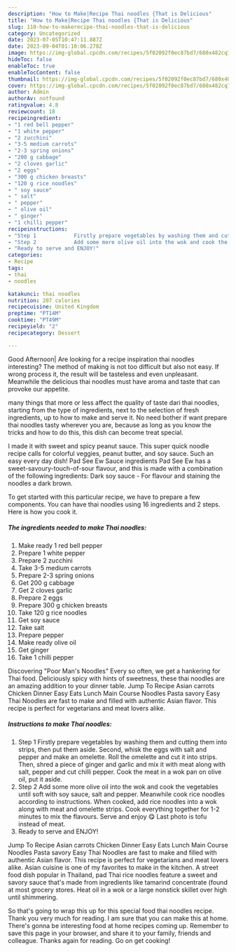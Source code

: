 ```yaml
---
description: "How to Make|Recipe Thai noodles {That is Delicious"
title: "How to Make|Recipe Thai noodles {That is Delicious"
slug: 110-how-to-makerecipe-thai-noodles-that-is-delicious
category: Uncategorized
date: 2023-07-05T10:47:11.887Z
date: 2023-09-04T01:10:06.278Z
image: https://img-global.cpcdn.com/recipes/5f02092f0ec87bd7/680x482cq70/thai-noodles-recipe-main-photo.jpg
hideToc: false
enableToc: true
enableTocContent: false
thumbnail: https://img-global.cpcdn.com/recipes/5f02092f0ec87bd7/680x482cq70/thai-noodles-recipe-main-photo.jpg
cover: https://img-global.cpcdn.com/recipes/5f02092f0ec87bd7/680x482cq70/thai-noodles-recipe-main-photo.jpg
author: Admin
authorAv: notfound
ratingvalue: 4.8
reviewcount: 18
recipeingredient:
- "1 red bell pepper"
- "1 white pepper"
- "2 zucchini"
- "3-5 medium carrots"
- "2-3 spring onions"
- "200 g cabbage"
- "2 cloves garlic"
- "2 eggs"
- "300 g chicken breasts"
- "120 g rice noodles"
- " soy sauce"
- " salt"
- " pepper"
- " olive oil"
- " ginger"
- "1 chilli pepper"
recipeinstructions:
- "Step 1            Firstly prepare vegetables by washing them and cutting them into strips, then put them aside. Second, whisk the eggs with salt and pepper and make an omelette. Roll the omelette and cut it into strips. Then, shred a piece of ginger and garlic and mix it with meat along with salt, pepper and cut chilli pepper. Cook the meat in a wok pan on olive oil, put it aside."
- "Step 2            Add some more olive oil into the wok and cook the vegetables until soft with soy sauce, salt and pepper. Meanwhile cook rice noodles according to instructions. When cooked, add rice noodles into a wok along with meat and omelette strips. Cook everything together for 1-2 minutes to mix the flavours. Serve and enjoy 😋 Last photo is tofu instead of meat."
- "Ready to serve and ENJOY!"
categories:
- Recipe
tags:
- thai
- noodles

katakunci: thai noodles 
nutrition: 207 calories
recipecuisine: United Kingdom
preptime: "PT14M"
cooktime: "PT49M"
recipeyield: "2"
recipecategory: Dessert

---
```



Good Afternoon| Are looking for a recipe inspiration thai noodles interesting? The method of making is not too difficult but also not easy. If wrong process it, the result will be tasteless and even unpleasant. Meanwhile the delicious thai noodles must have aroma and taste that can provoke our appetite.






many things that more or less affect the quality of taste dari thai noodles, starting from the type of ingredients, next to the selection of fresh ingredients, up to how to make and serve it. No need bother if want prepare thai noodles tasty wherever you are, because as long as you know the tricks and how to do this, this dish can become treat  special.


I made it with sweet and spicy peanut sauce. This super quick noodle recipe calls for colorful veggies, peanut butter, and soy sauce. Such an easy every day dish! Pad See Ew Sauce ingredients Pad See Ew has a sweet-savoury-touch-of-sour flavour, and this is made with a combination of the following ingredients: Dark soy sauce - For flavour and staining the noodles a dark brown.


To get started with this particular recipe, we have to prepare a few components. You can have thai noodles using 16 ingredients and 2 steps. Here is how you cook it.

<!--inarticleads1-->

##### The ingredients needed to make Thai noodles:

1. Make ready 1 red bell pepper
1. Prepare 1 white pepper
1. Prepare 2 zucchini
1. Take 3-5 medium carrots
1. Prepare 2-3 spring onions
1. Get 200 g cabbage
1. Get 2 cloves garlic
1. Prepare 2 eggs
1. Prepare 300 g chicken breasts
1. Take 120 g rice noodles
1. Get  soy sauce
1. Take  salt
1. Prepare  pepper
1. Make ready  olive oil
1. Get  ginger
1. Take 1 chilli pepper


Discovering &#34;Poor Man&#39;s Noodles&#34; Every so often, we get a hankering for Thai food. Deliciously spicy with hints of sweetness, these thai noodles are an amazing addition to your dinner table. Jump To Recipe Asian carrots Chicken Dinner Easy Eats Lunch Main Course Noodles Pasta savory Easy Thai Noodles are fast to make and filled with authentic Asian flavor. This recipe is perfect for vegetarians and meat lovers alike. 

<!--inarticleads2-->

##### Instructions to make Thai noodles:

1. Step 1            Firstly prepare vegetables by washing them and cutting them into strips, then put them aside. Second, whisk the eggs with salt and pepper and make an omelette. Roll the omelette and cut it into strips. Then, shred a piece of ginger and garlic and mix it with meat along with salt, pepper and cut chilli pepper. Cook the meat in a wok pan on olive oil, put it aside.
1. Step 2            Add some more olive oil into the wok and cook the vegetables until soft with soy sauce, salt and pepper. Meanwhile cook rice noodles according to instructions. When cooked, add rice noodles into a wok along with meat and omelette strips. Cook everything together for 1-2 minutes to mix the flavours. Serve and enjoy 😋 Last photo is tofu instead of meat.
1. Ready to serve and ENJOY!

Jump To Recipe Asian carrots Chicken Dinner Easy Eats Lunch Main Course Noodles Pasta savory Easy Thai Noodles are fast to make and filled with authentic Asian flavor. This recipe is perfect for vegetarians and meat lovers alike. Asian cuisine is one of my favorites to make in the kitchen. A street food dish popular in Thailand, pad Thai rice noodles feature a sweet and savory sauce that&#39;s made from ingredients like tamarind concentrate (found at most grocery stores. Heat oil in a wok or a large nonstick skillet over high until shimmering. 

So that's going to wrap this up for this special food thai noodles recipe. Thank you very much for reading. I am sure that you can make this at home. There's gonna be interesting food at home recipes coming up. Remember to save this page in your browser, and share it to your family, friends and colleague. Thanks again for reading. Go on get cooking!
